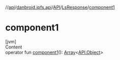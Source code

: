 //[api](../../../index.md)/[danbroid.ipfs.api](../../index.md)/[API](../index.md)/[LsResponse](index.md)/[component1](component1.md)



# component1  
[jvm]  
Content  
operator fun [component1](component1.md)(): [Array](https://kotlinlang.org/api/latest/jvm/stdlib/kotlin/-array/index.html)<[API.Object](../-object/index.md)>  



